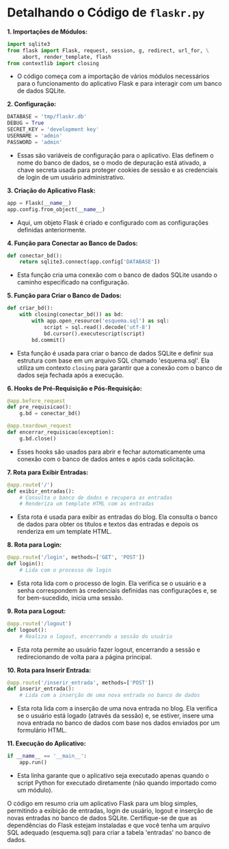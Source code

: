 # Detalhando o Código de `flaskr.py`

**1. Importações de Módulos:**
   ```python
   import sqlite3
   from flask import Flask, request, session, g, redirect, url_for, \
        abort, render_template, flash
   from contextlib import closing
   ```
   - O código começa com a importação de vários módulos necessários para o funcionamento do aplicativo Flask e para interagir com um banco de dados SQLite.

**2. Configuração:**
   ```python
   DATABASE = 'tmp/flaskr.db'
   DEBUG = True
   SECRET_KEY = 'development key'
   USERNAME = 'admin'
   PASSWORD = 'admin'
   ```
   - Essas são variáveis de configuração para o aplicativo. Elas definem o nome do banco de dados, se o modo de depuração está ativado, a chave secreta usada para proteger cookies de sessão e as credenciais de login de um usuário administrativo.

**3. Criação do Aplicativo Flask:**
   ```python
   app = Flask(__name__)
   app.config.from_object(__name__)
   ```
   - Aqui, um objeto Flask é criado e configurado com as configurações definidas anteriormente.

**4. Função para Conectar ao Banco de Dados:**
   ```python
   def conectar_bd():
       return sqlite3.connect(app.config['DATABASE'])
   ```
   - Esta função cria uma conexão com o banco de dados SQLite usando o caminho especificado na configuração.

**5. Função para Criar o Banco de Dados:**
   ```python
   def criar_bd():
       with closing(conectar_bd()) as bd:
           with app.open_resource('esquema.sql') as sql:
               script = sql.read().decode('utf-8')
               bd.cursor().executescript(script)
           bd.commit()
   ```
   - Esta função é usada para criar o banco de dados SQLite e definir sua estrutura com base em um arquivo SQL chamado 'esquema.sql'. Ela utiliza um contexto `closing` para garantir que a conexão com o banco de dados seja fechada após a execução.

**6. Hooks de Pré-Requisição e Pós-Requisição:**
   ```python
   @app.before_request
   def pre_requisicao():
       g.bd = conectar_bd()

   @app.teardown_request
   def encerrar_requisicao(exception):
       g.bd.close()
   ```
   - Esses hooks são usados para abrir e fechar automaticamente uma conexão com o banco de dados antes e após cada solicitação.

**7. Rota para Exibir Entradas:**
   ```python
   @app.route('/')
   def exibir_entradas():
       # Consulta o banco de dados e recupera as entradas
       # Renderiza um template HTML com as entradas
   ```
   - Esta rota é usada para exibir as entradas do blog. Ela consulta o banco de dados para obter os títulos e textos das entradas e depois os renderiza em um template HTML.

**8. Rota para Login:**
   ```python
   @app.route('/login', methods=['GET', 'POST'])
   def login():
       # Lida com o processo de login
   ```
   - Esta rota lida com o processo de login. Ela verifica se o usuário e a senha correspondem às credenciais definidas nas configurações e, se for bem-sucedido, inicia uma sessão.

**9. Rota para Logout:**
   ```python
   @app.route('/logout')
   def logout():
       # Realiza o logout, encerrando a sessão do usuário
   ```
   - Esta rota permite ao usuário fazer logout, encerrando a sessão e redirecionando de volta para a página principal.

**10. Rota para Inserir Entrada:**
   ```python
   @app.route('/inserir_entrada', methods=['POST'])
   def inserir_entrada():
       # Lida com a inserção de uma nova entrada no banco de dados
   ```
   - Esta rota lida com a inserção de uma nova entrada no blog. Ela verifica se o usuário está logado (através da sessão) e, se estiver, insere uma nova entrada no banco de dados com base nos dados enviados por um formulário HTML.

**11. Execução do Aplicativo:**
   ```python
   if __name__ == '__main__':
       app.run()
   ```
   - Esta linha garante que o aplicativo seja executado apenas quando o script Python for executado diretamente (não quando importado como um módulo).

O código em resumo cria um aplicativo Flask para um blog simples, permitindo a exibição de entradas, login de usuário, logout e inserção de novas entradas no banco de dados SQLite. Certifique-se de que as dependências do Flask estejam instaladas e que você tenha um arquivo SQL adequado (esquema.sql) para criar a tabela 'entradas' no banco de dados.